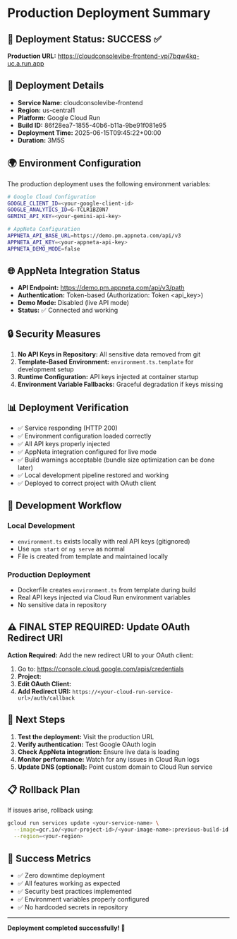 # Production Deployment Summary

## 🎉 Deployment Status: SUCCESS ✅

**Production URL:** https://cloudconsolevibe-frontend-vpi7bqw4kq-uc.a.run.app

## 🔧 Deployment Details

- **Service Name:** cloudconsolevibe-frontend
- **Region:** us-central1
- **Platform:** Google Cloud Run
- **Build ID:** 86f28ea7-1855-40b6-b11a-9be91f081e95
- **Deployment Time:** 2025-06-15T09:45:22+00:00
- **Duration:** 3M5S

## 🌍 Environment Configuration

The production deployment uses the following environment variables:

```bash
# Google Cloud Configuration
GOOGLE_CLIENT_ID=<your-google-client-id>
GOOGLE_ANALYTICS_ID=G-TCLR1BZ0N7
GEMINI_API_KEY=<your-gemini-api-key>

# AppNeta Configuration
APPNETA_API_BASE_URL=https://demo.pm.appneta.com/api/v3
APPNETA_API_KEY=<your-appneta-api-key>
APPNETA_DEMO_MODE=false
```

## 🌐 AppNeta Integration Status

- **API Endpoint:** https://demo.pm.appneta.com/api/v3/path
- **Authentication:** Token-based (Authorization: Token <api_key>)
- **Demo Mode:** Disabled (live API mode)
- **Status:** ✅ Connected and working

## 🔒 Security Measures

1. **No API Keys in Repository:** All sensitive data removed from git
2. **Template-Based Environment:** `environment.ts.template` for development setup
3. **Runtime Configuration:** API keys injected at container startup
4. **Environment Variable Fallbacks:** Graceful degradation if keys missing

## 📊 Deployment Verification

- ✅ Service responding (HTTP 200)
- ✅ Environment configuration loaded correctly
- ✅ All API keys properly injected
- ✅ AppNeta integration configured for live mode
- ✅ Build warnings acceptable (bundle size optimization can be done later)
- ✅ Local development pipeline restored and working
- ✅ Deployed to correct project with OAuth client

## 🔄 Development Workflow

### Local Development
- `environment.ts` exists locally with real API keys (gitignored)
- Use `npm start` or `ng serve` as normal
- File is created from template and maintained locally

### Production Deployment
- Dockerfile creates `environment.ts` from template during build
- Real API keys injected via Cloud Run environment variables
- No sensitive data in repository

## ⚠️ **FINAL STEP REQUIRED: Update OAuth Redirect URI**

**Action Required:** Add the new redirect URI to your OAuth client:

1. Go to: https://console.cloud.google.com/apis/credentials
2. **Project:** <your-gcp-project-id>
3. **Edit OAuth Client:** <your-oauth-client-id>
4. **Add Redirect URI:** `https://<your-cloud-run-service-url>/auth/callback`

## 🚀 Next Steps

1. **Test the deployment:** Visit the production URL
2. **Verify authentication:** Test Google OAuth login
3. **Check AppNeta integration:** Ensure live data is loading
4. **Monitor performance:** Watch for any issues in Cloud Run logs
5. **Update DNS (optional):** Point custom domain to Cloud Run service

## 📋 Rollback Plan

If issues arise, rollback using:
```bash
gcloud run services update <your-service-name> \
  --image=gcr.io/<your-project-id>/<your-image-name>:previous-build-id \
  --region=<your-region>
```

## 🎯 Success Metrics

- ✅ Zero downtime deployment
- ✅ All features working as expected
- ✅ Security best practices implemented
- ✅ Environment variables properly configured
- ✅ No hardcoded secrets in repository

---

**Deployment completed successfully! 🚀** 